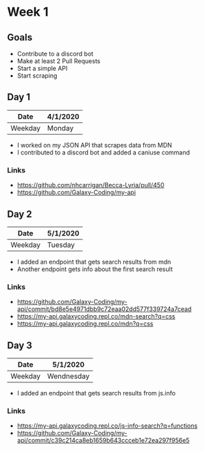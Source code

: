 # Week 1 
## Goals
- Contribute to a discord bot
- Make at least 2 Pull Requests
- Start a simple API
- Start scraping

## Day 1
| Date    | 4/1/2020 |
|---------|----------|
| Weekday | Monday   |
- I worked on my JSON API that scrapes data from MDN
- I contributed to a discord bot and added a caniuse command 

### Links

- https://github.com/nhcarrigan/Becca-Lyria/pull/450
- https://github.com/Galaxy-Coding/my-api

## Day 2
| Date    | 5/1/2020 |
|---------|----------|
| Weekday | Tuesday  |
- I added an endpoint that gets search results from mdn
- Another endpoint gets info about the first search result

### Links

- https://github.com/Galaxy-Coding/my-api/commit/bd8e5e4971dbb9c72eaa02dd577f339724a7cead
- https://my-api.galaxycoding.repl.co/mdn-search?q=css
- https://my-api.galaxycoding.repl.co/mdn?q=css

## Day 3
| Date    | 5/1/2020 |
|---------|----------|
| Weekday | Wendnesday  |
- I added an endpoint that gets search results from js.info 

### Links

- https://my-api.galaxycoding.repl.co/js-info-search?q=functions
- https://github.com/Galaxy-Coding/my-api/commit/c39c214ca8eb1659b643ccceb1e72ea297f956e5
